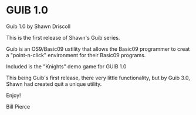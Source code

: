 # GUIB 1.0

Guib 1.0 by Shawn Driscoll

This is the first release of Shawn's Guib series.

Guib is an OS9/Basic09 ustility that allows the Basic09 programmer to creat a "point-n-click" environment for their Basic09 programs.

Included is the "Knights" demo game for GUIB 1.0

This being Guib's first release, there very little functionality, but by Guib 3.0, Shawn had created quit a unique utility.

Enjoy!

Bill Pierce
